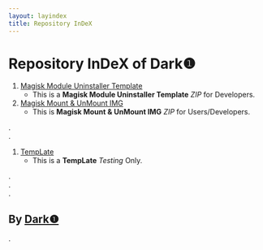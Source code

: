 ```yaml
---
layout: layindex
title: Repository InDeX
---
```

   
# Repository InDeX of Dark❶ #   
   
1. [Magisk Module Uninstaller Template](https://dark-1.github.io/Magisk-Module-Uninstaller-Template "Magisk Module Uninstaller Template")   
    - This is a **Magisk Module Uninstaller Template** *ZIP* for Developers.  
2. [Magisk Mount & UnMount IMG](https://dark-1.github.io/MagiskMountUnMountIMG "Magisk Mount & UnMount IMG")   
    - This is **Magisk Mount & UnMount IMG** *ZIP* for Users/Developers.  
   
.   
.   
1. [TempLate](RepoPage/TempLate "TempLate")   
    - This is a **TempLate** *Testing* Only.  
    
.   
.   
.   
   
## By [Dark❶](https://github.com/dark-1 "Dark❶") ##   
   
.
